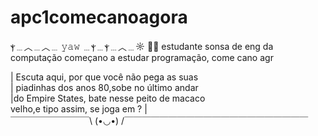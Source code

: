 # apc1comecanoagora
ⲯ﹍︿﹍︿﹍ 𝚢𝚊𝚠 ﹍ⲯ﹍ⲯ﹍︿﹍☼ 🤠🌵 
estudante sonsa de eng da computação começano a estudar programação, come cano agr

| Escuta aqui, por que você não pega as suas  
| piadinhas dos anos 80,sobe no último andar    
|do Empire States, bate nesse peito de macaco  
 velho,e tipo assim, se joga em ?             |         
 ￣￣￣￣￣￣￣￣￣\ (•◡•) /￣￣￣￣￣￣￣￣￣￣￣￣￣￣￣￣￣￣￣￣￣

